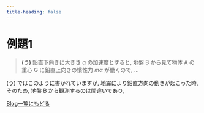 ```yaml
---
title-heading: false
---
```

<!-- Global site tag (gtag.js) - Google Analytics -->
<script async src="https://www.googletagmanager.com/gtag/js?id=UA-212193483-1"></script>
<script>
  window.dataLayer = window.dataLayer || [];
  function gtag(){dataLayer.push(arguments);}
  gtag('js', new Date());

  gtag('config', 'UA-212193483-1');
</script>
<!-- mathjax -->
<script type="text/javascript" async="" src="https://cdnjs.cloudflare.com/ajax/libs/mathjax/2.7.7/MathJax.js?config=TeX-MML-AM_CHTML">
</script>
<script type="text/x-mathjax-config">
 MathJax.Hub.Config({
 tex2jax: {
 inlineMath: [['$', '$'] ],
 displayMath: [ ['$$','$$'], ["\\[","\\]"] ]
 }
 });
</script>

# 例題1

> **(う)** 鉛直下向きに大きさ $\alpha$ の加速度とすると, 地盤 B から見て物体 A の重心 G に鉛直上向きの慣性力 $m\alpha$ が働くので, ...

(う) ではこのように書かれていますが, 地震により鉛直方向の動きが起こった時, 
そのため, 地盤 B から観測するのは間違いであり, 

[Blog一覧にもどる](https://koutya0akari.github.io/Blog)